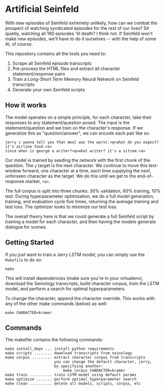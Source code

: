 # Artificial Seinfeld

With new episodes of Seinfeld extremely unlikely, how can we combat the prospect of watching syndicated episodes for the rest of our lives? Sit quietly, watching all 180 episodes 'til death? I think not. If Seinfeld won't make new episodes, we'll have to do it ourselves -- with the help of some AI, of course.

This repository contains all the tools you need to:
1. Scrape all Seinfeld episode transcripts
2. Pre-process the HTML files and extract all character statement/response pairs
3. Train a Long-Short Term Memory Neural Network on Seinfeld transcripts
4. Generate your own Seinfeld scripts

## How it works

The model operates on a simple principle, for each character, take their responses to
any statement/question posed. The input is the statement/question and we train on the
character's response. If we generalize this as "question/answer", we can encode each
pair like so:

    jerry i wanna tell you that meal was the worst.<q>what do you expect? it's airline food.<a>
    since when is george a writer?<q>what writer? it's a sitcom.<a>

Our model is trained by seeding the network with the first chunk of the question. The `y` target is
the next character. We continue to move this text-window forward, one character at a time, each time
supplying the next, unforseen character as the target. We do this until we get to the end-of-response
marker, `<a>`.

The full corpus is split into three chunks: 30% validation, 60% training, 10% test. During hyperparameter
optimization, we do a full model generation, training, and evaluation cycle five times, returning the
average training and test loss. The optimizer looks to minimize our test loss.

The overall theory here is that we could generate a full Seinfeld script by training a model for
each character, and then having the models generate dialogue for scenes.

## Getting Started

If you just want to train a Jerry LSTM model, you can simply use the `Makefile` to do so:

    make

This will install dependencies (make sure you're in your virtualenv), download the
Seinology transcripts, build character corpus, train the LSTM
model, and perform a search for optimal hyperparameters.

To change the character, append the character override. This works with any of the
other make commands (below) as well:

    make CHARACTER=kramer

## Commands

The makefile contains the following commands:

    make install_deps ... install python requirements
    make scripts ........ download transcripts from seinology
    make corpus ......... extract character corpus from transcripts
                          you can change the default character, jerry,
                          by specifying another:
                              make corpus CHARACTER=kramer
    make train .......... train LSTM model using default params
    make optimize ....... perform optimal hyperparameter search
    make clean .......... delete all models, scripts, corpus, etc

